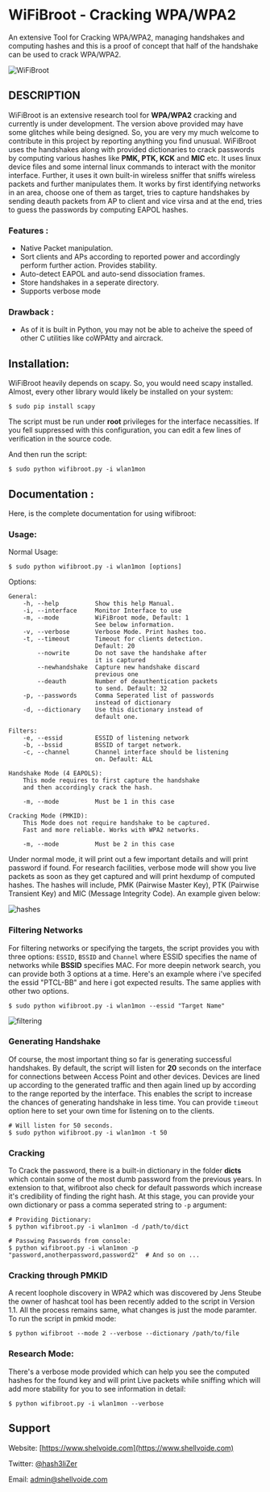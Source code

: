 # WiFiBroot - Cracking WPA/WPA2
An extensive Tool for Cracking WPA/WPA2, managing handshakes and computing hashes and this is a proof of concept that half of the handshake can be used to crack WPA/WPA2. 

![WiFiBroot](https://user-images.githubusercontent.com/29171692/43396374-bead0ee2-941a-11e8-82d4-76061ccbfe96.png)

## DESCRIPTION
WiFiBroot is an extensive research tool for **WPA/WPA2** cracking and currently is under development. The version above provided may have some glitches while being designed. So, you are very my much welcome to contribute in this project by reporting anything you find unusual. WiFiBroot uses the handshakes along with provided dictionaries to crack passwords by computing various hashes like **PMK, PTK, KCK** and **MIC** etc. It uses linux device files and some internal linux commands to interact with the monitor interface. Further, it uses it own built-in wireless sniffer that sniffs wireless packets and further manipulates them. It works by first identifying networks in an area, choose one of them as target, tries to capture handshakes by sending deauth packets from AP to client and vice virsa and at the end, tries to guess the passwords by computing EAPOL hashes. 

### Features :

* Native Packet manipulation.
* Sort clients and APs according to reported power and accordingly perform further action. Provides stability.
* Auto-detect EAPOL and auto-send dissociation frames.
* Store handshakes in a seperate directory.
* Supports verbose mode

### Drawback :

* As of it is built in Python, you may not be able to acheive the speed of other C utilities like coWPAtty and aircrack.

## Installation: 

WiFiBroot heavily depends on scapy. So, you would need scapy installed. Almost, every other library would likely be installed on your system: 

```
$ sudo pip install scapy
```
The script must be run under **root** privileges for the interface necassities. If you fell suppressed with this configuration, you can edit a few lines of verification in the source code.

And then run the script: 

```
$ sudo python wifibroot.py -i wlan1mon
```

## Documentation : ##

Here, is the complete documentation for using wifibroot: 

### Usage:

Normal Usage: 
```
$ sudo python wifibroot.py -i wlan1mon [options]
```
Options: 
```
General:
    -h, --help          Show this help Manual. 
    -i, --interface     Monitor Interface to use
    -m, --mode          WiFiBroot mode, Default: 1
                        See below information.      
    -v, --verbose       Verbose Mode. Print hashes too. 
    -t, --timeout       Timeout for clients detection.
                        Default: 20
        --nowrite       Do not save the handshake after
                        it is captured
        --newhandshake  Capture new handshake discard 
                        previous one
        --deauth        Number of deauthentication packets
                        to send. Default: 32
    -p, --passwords     Comma Seperated list of passwords
                        instead of dictionary
    -d, --dictionary    Use this dictionary instead of
                        default one.

Filters: 
    -e, --essid         ESSID of listening network
    -b, --bssid         BSSID of target network.
    -c, --channel       Channel interface should be listening
                        on. Default: ALL

Handshake Mode (4 EAPOLS):
    This mode requires to first capture the handshake 
    and then accordingly crack the hash. 

    -m, --mode          Must be 1 in this case

Cracking Mode (PMKID):
    This Mode does not require handshake to be captured. 
    Fast and more reliable. Works with WPA2 networks. 

    -m, --mode          Must be 2 in this case
```
Under normal mode, it will print out a few important details and will print password if found. For research facilities, verbose mode will show you live packets as soon as they get captured and will print hexdump of computed hashes. The hashes will include, PMK (Pairwise Master Key), PTK (Pairwise Transient Key) and MIC (Message Integrity Code). An example given below: 

![hashes](https://user-images.githubusercontent.com/29171692/43396478-2340e7c0-941b-11e8-9077-7f3992968eb7.png)

### Filtering Networks

For filtering networks or specifying the targets, the script provides you with three options:  `ESSID`, `BSSID` and `Channel` where ESSID specifies the name of networks while **BSSID** specifies MAC. For more deepin network search, you can provide both 3 options at a time. Here's an example where i've specifed the essid "PTCL-BB" and here i got expected results. The same applies with other two options. 

```
$ sudo python wifibroot.py -i wlan1mon --essid "Target Name"
```

![filtering](https://user-images.githubusercontent.com/29171692/43587225-1e7c099e-9683-11e8-82d7-a6dd2c628354.png)

### Generating Handshake

Of course, the most important thing so far is generating successful handshakes. By default, the script will listen for **20** seconds on the interface for connections between Access Point and other devices. Devices are lined up according to the generated traffic and then again lined up by according to the range reported by the interface. This enables the script to increase the chances of generating handshake in less time. You can provide `timeout` option here to set your own time for listening on to the clients. 

```
# Will listen for 50 seconds. 
$ sudo python wifibroot.py -i wlan1mon -t 50
```

### Cracking

To Crack the password, there is a built-in dictionary in the folder **dicts** which contain some of the most dumb password from the previous years. In extension to that, wifibroot also check for default passwords which increase it's credibility of finding the right hash. At this stage, you can provide your own dictionary or pass a comma seperated string to `-p` argument: 

```
# Providing Dictionary: 
$ python wifibroot.py -i wlan1mon -d /path/to/dict

# Passwing Passwords from console: 
$ python wifibroot.py -i wlan1mon -p "password,anotherpassword,password2"  # And so on ... 
```

### Cracking through PMKID
A recent loophole discovery in WPA2 which was discovered by Jens Steube the owner of hashcat tool has been recently added to the script in Version 1.1. All the process remains same, what changes is just the mode paramter. To run the script in pmkid mode: 

```
$ python wifibroot --mode 2 --verbose --dictionary /path/to/file
```
### Research Mode: 

There's a verbose mode provided which can help you see the computed hashes for the found key and will print Live packets while sniffing which will add more stability for you to see information in detail: 

```
$ python wifibroot.py -i wlan1mon --verbose
```

## Support ##

Website: [https://www.shelvoide.com](https://www.shellvoide.com)

Twitter: [@hash3liZer](https://twitter.com/hash3liZer)

Email: [admin@shellvoide.com](mailto://admin@shellvoide.com) 
